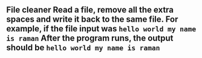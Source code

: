 ## File cleaner Read a file, remove all the extra spaces and write it back to the same file. For example, if the file input was ``` hello world my name is raman ``` After the program runs, the output should be ``` hello world my name is raman ``` 
